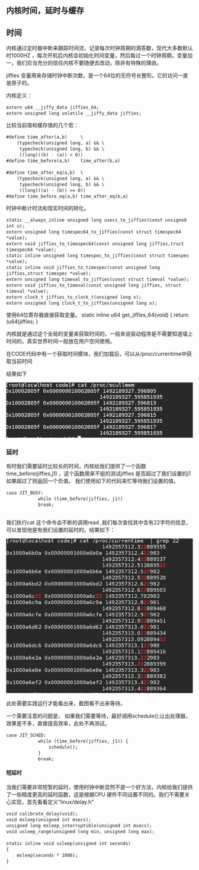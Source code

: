 ## 内核时间，延时与缓存

## 时间

内核通过定时器中断来跟踪时间流，记录每次时钟周期的滴答数，现代大多数默认时1000HZ ，每次开机后内核会初始化时间变量，然后每过一个时钟周期，变量加一，我们应当充分的信任内核不要随便去改动，除非有特殊的理由。

jiffies 变量用来存储时钟中断次数，是一个64位的无符号长整形。它的访问一直是原子的。

内核定义：

```
extern u64 __jiffy_data jiffies_64;
extern unsigned long volatile __jiffy_data jiffies;

```

比较当前值和缓存值的几个宏：

```
#define time_after(a,b)		\
	(typecheck(unsigned long, a) && \
	 typecheck(unsigned long, b) && \
	 ((long)((b) - (a)) < 0))
#define time_before(a,b)	time_after(b,a)

#define time_after_eq(a,b)	\
	(typecheck(unsigned long, a) && \
	 typecheck(unsigned long, b) && \
	 ((long)((a) - (b)) >= 0))
#define time_before_eq(a,b)	time_after_eq(b,a)

```
时钟中断计时法和现实时间的转化。

```
static __always_inline unsigned long usecs_to_jiffies(const unsigned int u);
extern unsigned long timespec64_to_jiffies(const struct timespec64 *value);
extern void jiffies_to_timespec64(const unsigned long jiffies,truct timespec64 *value);
static inline unsigned long timespec_to_jiffies(const struct timespec *value);
static inline void jiffies_to_timespec(const unsigned long jiffies,struct timespec *value);
extern unsigned long timeval_to_jiffies(const struct timeval *value);
extern void jiffies_to_timeval(const unsigned long jiffies, struct timeval *value);
extern clock_t jiffies_to_clock_t(unsigned long x);
extern unsigned long clock_t_to_jiffies(unsigned long x);
```

使用64位寄存器直接获取变量。
static inline u64 get_jiffies_64(void)
{
	return (u64)jiffies;
}



内核就是通过这个全局的变量来获取时间的，一般来说驱动程序是不需要知道墙上时间的，真实世界时间一般放在用户空间使用。

在CODE代码中有一个获取时间模块，我们加载后，可以从/proc/currentime中获取当前时间 
 
结果如下

![d](./image/ss.png)

### 延时

有时我们需要延时比较长的时间，内核给我们提供了一个函数time_before(jiffies,j1) ，这个函数用来不挺的测试jiffies 是否超过了我们设置的j1如果超过了则返回一个负值。
我们使用如下的代码来忙等待我们设置的值。


```
case JIT_BUSY:
			while (time_before(jiffies, j1))
			break;
			
```

我们执行cat 这个命令会不断的调用read ,我们每次查找其中含有22字符的信息，可以发现他是有我们设置的延时的。结果如下：

![ss](./image/sss.png)

此处需要实践运行才能看出来，截图看不出来等待。


一个需要注意的问题是， 如果我们需要等待，最好调用schedule();让出处理器，效果差不多，直接提高效率，此处不再测试。

```
case JIT_SCHED:
			while (time_before(jiffies, j1)) {
				schedule();
			}
			break;
```


####  短延时

当我们需要非常短暂的延时，使用时钟中断显然不是一个好方法，内核给我们提供了一些精度更高的延时函数，这是根据CPU 硬件不同设置不同的。我们不需要关心实现，首先看看定义"linux/delay.h"

```
void calibrate_delay(void);
void msleep(unsigned int msecs);
unsigned long msleep_interruptible(unsigned int msecs);
void usleep_range(unsigned long min, unsigned long max);

static inline void ssleep(unsigned int seconds)
{
	msleep(seconds * 1000);
}
```




